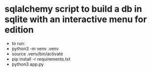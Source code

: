 # sqlalchemy script to build a db in sqlite with an interactive menu for edition

- to run:
- python3 -m venv .venv
- source .venv/bin/activate
- pip install -r requirements.txt
- python3 app.py
